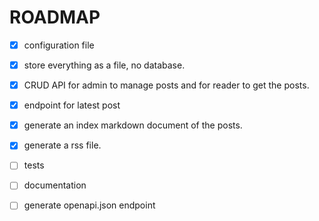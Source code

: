 # ROADMAP

- [x] configuration file
- [x] store everything as a file, no database.
- [x] CRUD API for admin to manage posts and for reader to get the posts.
- [x] endpoint for latest post
- [x] generate an index markdown document of the posts.
- [x] generate a rss file.

- [ ] tests
- [ ] documentation
- [ ] generate openapi.json endpoint
